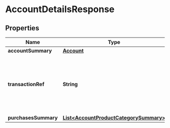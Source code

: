 
# AccountDetailsResponse

## Properties
Name | Type | Description | Notes
------------ | ------------- | ------------- | -------------
**accountSummary** | [**Account**](Account.md) |  |  [optional]
**transactionRef** | **String** | MobileMart transaction reference number. Uniquely allocated per client initiated request. |  [optional]
**purchasesSummary** | [**List&lt;AccountProductCategorySummary&gt;**](AccountProductCategorySummary.md) |  |  [optional]



